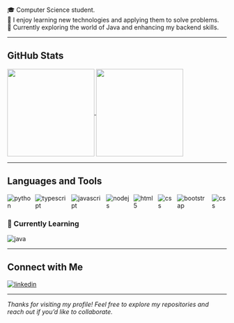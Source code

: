 🎓 Computer Science student.  
🌟 I enjoy learning new technologies and applying them to solve problems.  
🚀 Currently exploring the world of Java and enhancing my backend skills.

---

## GitHub Stats

<a href="https://github.com/anuraghazra/github-readme-stats">
  <img height=200 align="center" src="https://github-readme-stats.vercel.app/api?username=conexao1&bg_color=00000000" />
</a>
<a href="https://github.com/anuraghazra/convoychat">
  <img height=200 align="center" src="https://github-readme-stats.vercel.app/api/top-langs?username=conexao1&layout=donut&langs_count=8&card_width=200&bg_color=00000000" />
</a>

---

## Languages and Tools
<div style="display: flex; gap: 10px;">
  <img align="center" alt="python" src="https://img.shields.io/badge/Python-3776AB?style=for-the-badge&logo=python&logoColor=white" />
  <img align="center" alt="typescript" src="https://img.shields.io/badge/TypeScript-007ACC?style=for-the-badge&logo=typescript&logoColor=white" />
  <img align="center" alt="javascript" src="https://img.shields.io/badge/JavaScript-F7DF1E?style=for-the-badge&logo=javascript&logoColor=black" />
  <img align="center" alt="nodejs" src="https://img.shields.io/badge/Node.js-43853D?style=for-the-badge&logo=node.js&logoColor=white" />
  <img align="center" alt="html5" src="https://img.shields.io/badge/HTML5-E34F26?style=for-the-badge&logo=html5&logoColor=white" />
  <img align="center" alt="css" src="https://img.shields.io/badge/CSS3-1572B6?style=for-the-badge&logo=css3&logoColor=white" />
  <img align="center" alt="bootstrap" src="https://img.shields.io/badge/Bootstrap-563D7C?style=for-the-badge&logo=bootstrap&logoColor=white" />
  <img align="center" alt="css" src="https://img.shields.io/badge/GIT-E44C30?style=for-the-badge&logo=git&logoColor=white" />

  
</div>

### 🌱 Currently Learning
<div style="display: flex; gap: 10px;">
  <img align="center" alt="java" src="https://img.shields.io/badge/Java-ED8B00?style=for-the-badge&logo=openjdk&logoColor=white" />
</div>

---

## Connect with Me

<a href="https://www.linkedin.com/in/vinicius-lameirao">
  <img align="center" alt="linkedin" src="https://img.shields.io/badge/LinkedIn-0077B5?style=for-the-badge&logo=linkedin&logoColor=white" />
</a>

---

*Thanks for visiting my profile! Feel free to explore my repositories and reach out if you’d like to collaborate.* 
